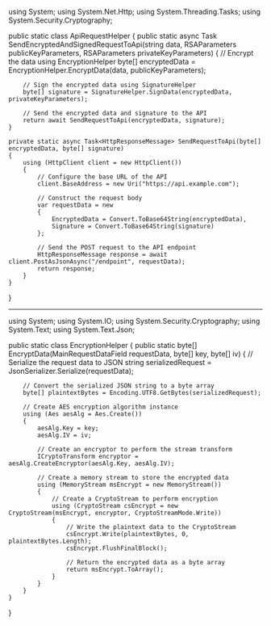 using System;
using System.Net.Http;
using System.Threading.Tasks;
using System.Security.Cryptography;

public static class ApiRequestHelper
{
    public static async Task<HttpResponseMessage> SendEncryptedAndSignedRequestToApi(string data, RSAParameters publicKeyParameters, RSAParameters privateKeyParameters)
    {
        // Encrypt the data using EncryptionHelper
        byte[] encryptedData = EncryptionHelper.EncryptData(data, publicKeyParameters);

        // Sign the encrypted data using SignatureHelper
        byte[] signature = SignatureHelper.SignData(encryptedData, privateKeyParameters);

        // Send the encrypted data and signature to the API
        return await SendRequestToApi(encryptedData, signature);
    }

    private static async Task<HttpResponseMessage> SendRequestToApi(byte[] encryptedData, byte[] signature)
    {
        using (HttpClient client = new HttpClient())
        {
            // Configure the base URL of the API
            client.BaseAddress = new Uri("https://api.example.com");

            // Construct the request body
            var requestData = new
            {
                EncryptedData = Convert.ToBase64String(encryptedData),
                Signature = Convert.ToBase64String(signature)
            };

            // Send the POST request to the API endpoint
            HttpResponseMessage response = await client.PostAsJsonAsync("/endpoint", requestData);
            return response;
        }
    }
}
*******************
using System;
using System.IO;
using System.Security.Cryptography;
using System.Text;
using System.Text.Json;

public static class EncryptionHelper
{
    public static byte[] EncryptData(MainRequestDataField requestData, byte[] key, byte[] iv)
    {
        // Serialize the request data to JSON
        string serializedRequest = JsonSerializer.Serialize(requestData);

        // Convert the serialized JSON string to a byte array
        byte[] plaintextBytes = Encoding.UTF8.GetBytes(serializedRequest);

        // Create AES encryption algorithm instance
        using (Aes aesAlg = Aes.Create())
        {
            aesAlg.Key = key;
            aesAlg.IV = iv;

            // Create an encryptor to perform the stream transform
            ICryptoTransform encryptor = aesAlg.CreateEncryptor(aesAlg.Key, aesAlg.IV);

            // Create a memory stream to store the encrypted data
            using (MemoryStream msEncrypt = new MemoryStream())
            {
                // Create a CryptoStream to perform encryption
                using (CryptoStream csEncrypt = new CryptoStream(msEncrypt, encryptor, CryptoStreamMode.Write))
                {
                    // Write the plaintext data to the CryptoStream
                    csEncrypt.Write(plaintextBytes, 0, plaintextBytes.Length);
                    csEncrypt.FlushFinalBlock();

                    // Return the encrypted data as a byte array
                    return msEncrypt.ToArray();
                }
            }
        }
    }
}
